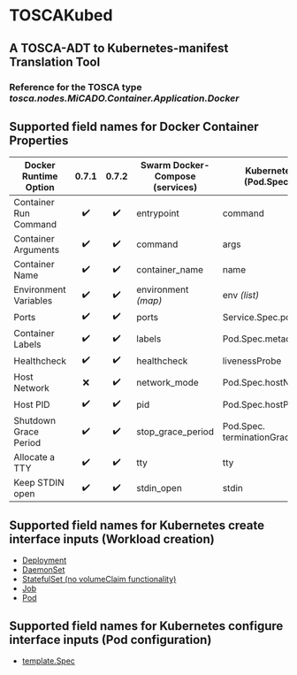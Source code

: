 # TOSCAKubed
## A TOSCA-ADT to Kubernetes-manifest Translation Tool

### Reference for the TOSCA type *tosca.nodes.MiCADO.Container.Application.Docker*

## Supported field names for Docker Container Properties 

|Docker Runtime Option| 0.7.1 | 0.7.2 | Swarm Docker-Compose (services) | Kubernetes Manifest (Pod.Spec.Container) | TOSCA ADT Name |
|--|:--:|:--:|--|--|--|
| Container Run Command | :heavy_check_mark: | :heavy_check_mark: | entrypoint  | command |*either*|
| Container Arguments | :heavy_check_mark: | :heavy_check_mark: |   command  | args |*either*|
| Container Name | :heavy_check_mark: | :heavy_check_mark: |  container_name  | name |*either*|
| Environment Variables | :heavy_check_mark: | :heavy_check_mark: | environment *(map)* | env *(list)* |*either*|
| Ports| :heavy_check_mark: | :heavy_check_mark: | ports | Service.Spec.ports | ports |
| Container Labels | :heavy_check_mark: | :heavy_check_mark: | labels| Pod.Spec.metadata.labels |*either*|
| Healthcheck | :heavy_check_mark: | :heavy_check_mark: | healthcheck | livenessProbe |livenessProbe|
| Host Network| :x: | :heavy_check_mark: | network_mode | Pod.Spec.hostNetwork |*either*|
| Host PID| :heavy_check_mark: | :heavy_check_mark: | pid | Pod.Spec.hostPID |*either*|
| Shutdown Grace Period | :heavy_check_mark: | :heavy_check_mark: | stop_grace_period | Pod.Spec. terminationGracePeriodSeconds |*either*|
| Allocate a TTY | :heavy_check_mark: | :heavy_check_mark: | tty | tty |*either*|
| Keep STDIN open | :heavy_check_mark: | :heavy_check_mark: | stdin_open | stdin |*either*|

## Supported field names for Kubernetes create interface inputs (Workload creation)

* [Deployment](https://kubernetes.io/docs/reference/generated/kubernetes-api/v1.13/#deployment-v1-apps)
* [DaemonSet](https://kubernetes.io/docs/reference/generated/kubernetes-api/v1.13/#daemonset-v1-apps)
* [StatefulSet (no volumeClaim functionality)](https://kubernetes.io/docs/reference/generated/kubernetes-api/v1.13/#statefulset-v1-apps)
* [Job](https://kubernetes.io/docs/reference/generated/kubernetes-api/v1.13/#job-v1-batch)
* [Pod](https://kubernetes.io/docs/reference/generated/kubernetes-api/v1.13/#pod-v1-core)

## Supported field names for Kubernetes configure interface inputs (Pod configuration)

* [template.Spec](https://kubernetes.io/docs/reference/generated/kubernetes-api/v1.13/#podspec-v1-core)
